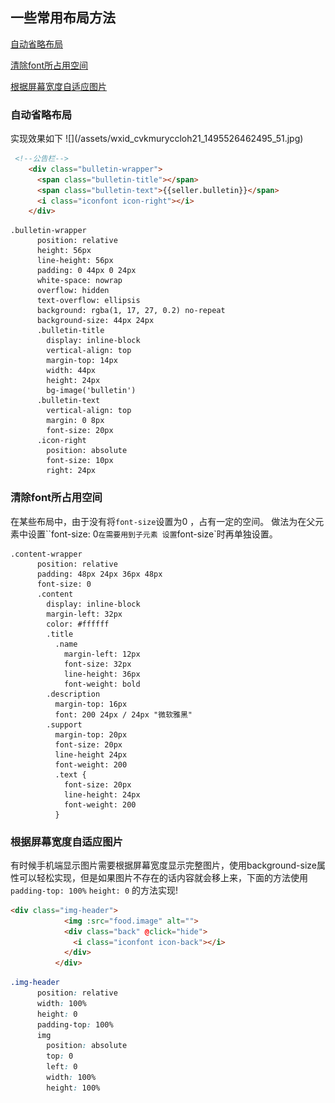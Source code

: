 ## 一些常用布局方法

[自动省略布局](#1)

[清除font所占用空间](#2)

[根据屏幕宽度自适应图片](#3)








<h3 id='1'>自动省略布局</h3>
实现效果如下
![](/assets/wxid_cvkmuryccloh21_1495526462495_51.jpg)


```html
 <!--公告栏-->
    <div class="bulletin-wrapper">
      <span class="bulletin-title"></span>
      <span class="bulletin-text">{{seller.bulletin}}</span>
      <i class="iconfont icon-right"></i>
    </div>

```


```stylus
.bulletin-wrapper
      position: relative
      height: 56px
      line-height: 56px
      padding: 0 44px 0 24px
      white-space: nowrap
      overflow: hidden
      text-overflow: ellipsis
      background: rgba(1, 17, 27, 0.2) no-repeat
      background-size: 44px 24px
      .bulletin-title
        display: inline-block
        vertical-align: top
        margin-top: 14px
        width: 44px
        height: 24px
        bg-image('bulletin')
      .bulletin-text
        vertical-align: top
        margin: 0 8px
        font-size: 20px
      .icon-right
        position: absolute
        font-size: 10px
        right: 24px

```

<h3 id='2'>清除font所占用空间</h3>

在某些布局中，由于没有将`font-size`设置为0 ，占有一定的空间。
做法为在父元素中设置``font-size: 0`在需要用到子元素 设置`font-size`时再单独设置。



```stylus
.content-wrapper
      position: relative
      padding: 48px 24px 36px 48px
      font-size: 0
      .content
        display: inline-block
        margin-left: 32px
        color: #ffffff
        .title
          .name
            margin-left: 12px
            font-size: 32px
            line-height: 36px
            font-weight: bold
        .description
          margin-top: 16px
          font: 200 24px / 24px "微软雅黑"
        .support
          margin-top: 20px
          font-size: 20px
          line-height 24px
          font-weight: 200
          .text {
            font-size: 20px
            line-height: 24px
            font-weight: 200
          }
```
<h3 id='3'>根据屏幕宽度自适应图片</h3>

有时候手机端显示图片需要根据屏幕宽度显示完整图片，使用background-size属性可以轻松实现，但是如果图片不存在的话内容就会移上来，下面的方法使用
`padding-top: 100%`
`height: 0`
的方法实现!


```html
<div class="img-header">
            <img :src="food.image" alt="">
            <div class="back" @click="hide">
              <i class="iconfont icon-back"></i>
            </div>
          </div>
```


```css
.img-header
      position: relative
      width: 100%
      height: 0
      padding-top: 100%
      img
        position: absolute
        top: 0
        left: 0
        width: 100%
        height: 100%
```




